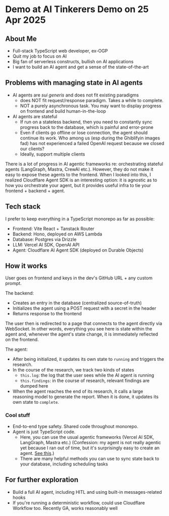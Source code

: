 # Demo at AI Tinkerers Demo on 25 Apr 2025

## About Me

- Full-stack TypeScript web developer, ex-OGP
- Quit my job to focus on AI
- Big fan of serverless constructs, bullish on AI applications
- I want to build an AI agent and get a sense of the state-of-the-art

## Problems with managing state in AI agents

- AI agents are _sui generis_ and does not fit existing paradigms
  - does NOT fit request/response paradigm. Takes a while to complete.
  - NOT a purely asynchronous task. You may want to display progress on frontend and build human-in-the-loop
- AI agents are stateful
  - If run on a stateless backend, then you need to constantly sync progress back to the database, which is painful and error-prone
  - Even if clients go offline or lose connection, the agent should continue its work. Who among us (esp during the Ghiblifyin images fad) has not experienced a failed OpenAI request because we closed our clients?
  - Ideally, support multiple clients

There is a lot of progress in AI agentic frameworks re: orchestrating stateful agents (LangGraph, Mastra, CrewAI etc.). However, they do not make it easy to expose these agents to the frontend. When I looked into this, I realized Cloudflare Agent SDK is an interesting option: it is agnostic as to how you orchestrate your agent, but it provides useful infra to tie your frontend + backend + agent.

## Tech stack

I prefer to keep everything in a TypeScript monorepo as far as possible:

- Frontend: Vite React + Tanstack Router
- Backend: Hono, deployed on AWS Lambda
- Database: Postgres via Drizzle
- LLM: Vercel AI SDK, OpenAI API
- Agent: Cloudflare AI Agent SDK (deployed on Durable Objects)

## How it works

User goes on frontend and keys in the dev's GitHub URL + any custom prompt.

The backend:

- Creates an entry in the database (centralized source-of-truth)
- Initializes the agent using a POST request with a secret in the header
- Returns response to the frontend

The user then is redirected to a page that connects to the agent directly via WebSocket. In other words, everything you see here is state within the agent and, whenever the agent's state change, it is immediately reflected on the frontend.

The agent:

- After being initialized, it updates its own state to `running` and triggers the research.
- In the course of the research, we track two kinds of states
  - `this.log`: the log that the user sees while the AI agent is running
  - `this.findings`: in the course of research, relevant findings are dumped here
- When the agent reaches the end of its research, it calls a large reasoning model to generate the report. When it is done, it updates its own state to `complete`.

### Cool stuff

- End-to-end type safety. Shared code throughout monorepo.
- Agent is just TypeScript code.
  - Here, you can use the usual agentic frameworks (Vercel AI SDK, LangGraph, Mastra etc.) (Confession: my agent is not really agentic yet because I ran out of time, but it's surprisingly easy to create an agent. [See this](https://aie-feb-25.vercel.app/docs).)
  - There are many helpful methods you can use to sync state back to your database, including scheduling tasks

## For further exploration

- Build a full AI agent, including HITL and using built-in messages-related hooks
- If you're running a deterministic workflow, could use Cloudflare Workflow too. Recently GA, works reasonably well
